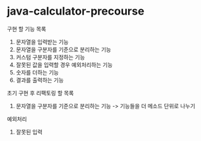 # java-calculator-precourse

구현 할 기능 목록
1. 문자열을 입력받는 기능
2. 문자열을 구분자를 기준으로 분리하는 기능
3. 커스텀 구분자를 지정하는 기능
4. 잘못된 값을 입력할 경우 예외처리하는 기능
5. 숫자를 더하는 기능
6. 결과를 출력하는 기능


초기 구현 후 리팩토링 할 목록
1. 문자열을 구분자를 기준으로 분리하는 기능 -> 기능들을 더 메소드 단위로 나누기


예외처리
1. 잘못된 입력
